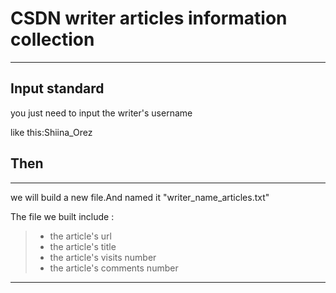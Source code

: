 # CSDN writer articles information collection

-----

## Input standard

you just need to input the writer's username

like this:Shiina_Orez

## Then 

-----

we will build a new file.And named it "writer_name_articles.txt"

The file we built include :

> * the article's url
> * the article's title
> * the article's visits number
> * the article's comments number

-----

